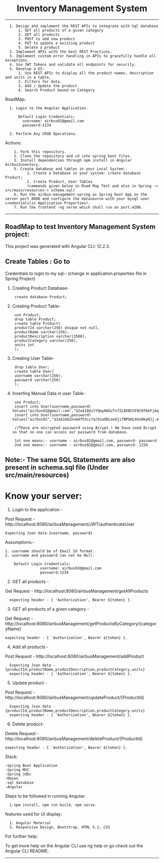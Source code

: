  <h1 align="center"> Inventory Management System</h1>
 
 ---
 


      1. Design and implement the REST APIs to integrate with Sql database
          1. GET all products of a given category
          2. GET all products
          3. POST to add new product
          4. PUT to update a existing product
          5. Delete a product
      2. Implement APIs with the best REST Practices.
      3. Implement custom error handling in APIs to gracefully handle all exceptions.
      4. Use JWT Tokens and validate all endpoints for security.
      5. Develop a UI:
          1. Use REST APIs to display all the product names, description and units in a table, 
          2. Filters for data.
          3. Add / Update the product.
          4. Search Product based on Category


  RoadMap:
  
      1. Login to the Angular Application.
          
          Default Login Credentials:
            username: airbus02@gmail.com
            password:1234
            
      2. Perform Any CRUD Operations.

  Actions:

        1. Fork this repository.
        2. Clone the repository and cd into spring boot files.
        3. Install dependencies through npm install in Angular AirbusInventory.
        5. Create database and tables in your Local System:-
              1. Create a Database in your system: create database Product;
              2. Create Product, User Tables
              (commands given below in Road Map Test and also in Spring -> src/main/resources-> schema.sql)
        6. Run the airbus-management-spring as Spring boot App on the server port 8080 and configure the datasource with your mysql user credentials(in Application Properties).
        7. Run the frontend -ng serve which shall run on port:4200.
        
---

RoadMap to test Inventory Management System project:
-----------------------------------------------------------------------------------------------

This project was generated with Angular CLI: 12.2.3.

Create Tables : Go to  
-----------------------------------------------------------------------------------------------
	
Credentials to login to my sql:- (change in application.properties file in Spring Project)

1. Creating Product Database-

        create database Product;
	
2. Creating Product Table-
	
	    use Product;
        drop table Product;
        create table Product(
        productId varchar(256) Unique not null,
        productName varchar(256),
        productDescription varchar(3500),
        productCategory varchar(256),
        units int
        );

3. Creating User Table-

	
        drop table User;
        create table User(
        username varchar(256),
        password varchar(256)
        );

4. Inserting Manual Data in user Table-

		use Product;
		insert into User(username,password) Values("airbus01@gmail.com","$2a$10$slYQmyNdGzTn7ZLBXBChFOC9f6kFjAqPhccnP6DxlWXx2lPk1C3G6");
		insert into User(username,password) Values("airbus02","$2a$10$ZnnAdfh3cc7a/b1aODLeoOjifNPbHL6Vo8kpRJj.muPsVp1697hJO");
		
		//These are encrypted password using Bcrypt.( We have used Bcrypt so that no one can access our password from database.
		
		1st one means:- username - airbus01@gmail.com, password- password
		2nd one means:- username - airbus02@gmail.com, password- 1234


Note:- The same SQL Statements are also present in schema.sql file (Under src/main/resources)
-----------------------------------------------------------------------------------------------


# Know your server:

1. Login to the application -

Post Request - http://localhost:8080/airbusManagement/JWT/authenticateUser

    Expecting Json data-{username, password}

Assumptions:-

    1. username should be of Email Id format.
    2. username and password can not be Null.

        Default Login Credentials:
                    username: airbus02@gmail.com
                    password:1234

2. GET all products -

Get Request - http://localhost:8080/airbusManagement/getAllProducts 
 
      expecting header - { 'Authorization', Bearer ${token} }.


3. GET all products of a given category -

Get Request - http://localhost:8080/airbusManagement/getProductsByCategory/{categoryName} 

    expecting header - { 'Authorization', Bearer ${token} }.

4. Add all products -

Post Request - http://localhost:8080/airbusManagement/addProduct 

      Expecting Json data - {productId,productName,productDescription,productCategory,units} 
      expecting header - { 'Authorization', Bearer ${token} }.


5. Update product -

Post Request - http://localhost:8080/airbusManagement/updateProduct/{ProductId} 

      Expecting Json data - {productId,productName,productDescription,productCategory,units} 
      expecting header - { 'Authorization', Bearer ${token} }.
    

6. Delete product-

Delete Request - http://localhost:8080/airbusManagement/deleteProduct/{ProductId}

    expecting header - { 'Authorization', Bearer ${token} }.


Stack:

    -Spring Boot Application
    -Spring MVC
    -Spring Jdbc
    -Maven
    -sql database
    -Angular


Steps to be followed in running Angular:

      1.npm install, npm run build, npm serve.

features used for UI display:

      1. Angular Material
      2. Responsive Design, Bootstrap, HTML 5.1, CSS

For further help:

To get more help on the Angular CLI use ng help or go check out the Angular CLI README.

-----------------------------------------------------------------------------------------------

